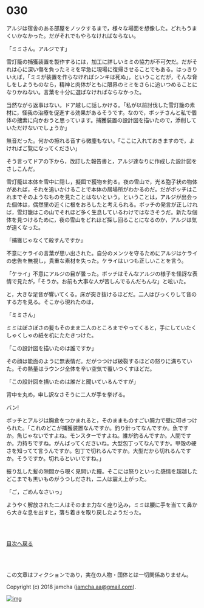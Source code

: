 # 030

アルジは宿舎のある部屋をノックするまで，様々な場面を想像した。どれもうまくいかなかった。だがそれでもやらなければならない。  

「ミミさん。アルジです」  

雪灯籠の捕獲装置を製作するには，加工に詳しいミミの協力が不可欠だ。だがそれは心に深い傷を負ったミミを早急に現場に復帰させることでもある。はっきりいえば，「ミミが装置を作らなければシンキは死ぬ」，ということだが，そんな脅しをしようものなら，精神と肉体がともに限界のミミをさらに追いつめることになりかねない。言葉を十分に選ばなければならなかった。  

当然ながら返事はない。ドア越しに話しかける。「私が以前討伐した雪灯籠の素材に，怪我の治療を促進する効果があるそうです。なので，ボッチさんと私で個体の捜索に向かおうと思っています。捕獲装置の設計図を描いたので，添削していただけないでしょうか」  

無音だった。何かの擦れる音すら微塵もない。「ここに入れておきますので，よければご覧になってください」  

そう言ってドアの下から，改訂した報告書と，アルジ達なりに作成した設計図をさしこんだ。  

雪灯籠は本体を雪中に隠し，擬餌で獲物を釣る。夜の雪山で，光る胞子状の物体があれば，それを追いかけることで本体の居場所がわかるのだ。だがボッチはこれまでそのようなものを見たことはないという。ということは，アルジが出会った個体は，偶然里の近くに根をおろしたと考えられる。ボッチの発言が正しければ，雪灯籠はこの山でそれほど多く生息しているわけではなさそうだ。新たな個体を見つけるために，夜の雪山をどれほど探し回ることになるのか，アルジは気が遠くなった。  

「捕獲じゃなくて殺すんですか」  

不意にケライの言葉が思い出された。自分のメンツを守るためにアルジはケライの忠告を無視し，貴重な素材を失った。ケライはいつも正しいことを言う。  

「ケライ」不意にアルジの目が曇った。ボッチはそんなアルジの様子を怪訝な表情で見たが，「そうか。お前も大事な人が苦しんでるんだもんな」と呟いた。  

と，大きな足音が響いてくる。床が突き抜けるほどだ。二人はびっくりして音のする方を見る。そこから現れたのは，  

「ミミさん」  

ミミはぼさぼさの髪もそのまま二人のところまでやってくると，手にしていたくしゃくしゃの紙を机にたたきつけた。  

「この設計図を描いたのは誰ですか」  

その顔は能面のように無表情だ。だがつつけば破裂するほどの怒りに満ちていた。その熱量はラウンジ全体を辛い空気で覆いつくすほどだ。  

「この設計図を描いたのは誰だと聞いているんですが」  

背中を丸め，申し訳なさそうに二人が手を挙げる。  

バン!  

ボッチとアルジは胸倉をつかまれると，そのままものすごい腕力で壁に叩きつけられた。「これのどこが捕獲装置なんですか。釣り針ってなんですか。魚ですか。魚じゃないですよね。モンスターですよね。誰が釣るんですか。人間ですか。力持ちですね。がんばってくださいね。大型包丁ってなんですか。甲殻の硬さを知ってて言うんですか。包丁で切れるんですか。大型だから切れるんですか。そうですか。切れるといいですね。」  

振り乱した髪の隙間から覗く見開いた瞳。そこには怒りといった感情を超越したどこまでも黒いものがうつしだされ，二人は震え上がった。  

「ご，ごめんなさいっ」  

ようやく解放された二人はそのまま力なく座り込み，ミミは腰に手を当てて鼻から大きな息を出すと，落ち着きを取り戻したようだった。  

<br>  
<br>  

[目次へ戻る](https://github.com/jamcha-aa/OblivionReports/blob/master/README.md)  

<br>  
<br>  

この文章はフィクションであり，実在の人物・団体とは一切関係ありません。  

Copyright (c) 2018 jamcha (jamcha.aa@gmail.com).  

[![img](http://i.creativecommons.org/l/by-nc-sa/4.0/88x31.png)](http://creativecommons.org/licenses/by-nc-sa/4.0/deed)